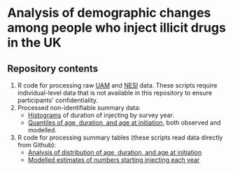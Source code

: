# Analysis of demographic changes among people who inject illicit drugs in the UK

## Repository contents
1. R code for processing raw [UAM](https://github.com/danlewer/uam_nesi/blob/main/r_code/process_raw_uam.R) and [NESI](https://github.com/danlewer/uam_nesi/blob/main/r_code/process_raw_nesi.R) data. These scripts require individual-level data that is not available in this repository to ensure participants' confidentiality.
2. Processed non-identifiable summary data:
    * [Histograms](https://github.com/danlewer/uam_nesi/tree/main/histogram) of duration of injecting by survey year.
    * [Quantiles of age, duration, and age at initiation](https://github.com/danlewer/uam_nesi/tree/main/quantiles), both observed and modelled.
3. R code for processing summary tables (these scripts read data directly from Github):
    * [Analysis of distribution of age, duration, and age at initiation](https://github.com/danlewer/uam_nesi/blob/main/r_code/plots_and_summaries.R)
    * [Modelled estimates of numbers starting injecting each year](https://github.com/danlewer/uam_nesi/blob/main/r_code/model_new_injectors.R)
